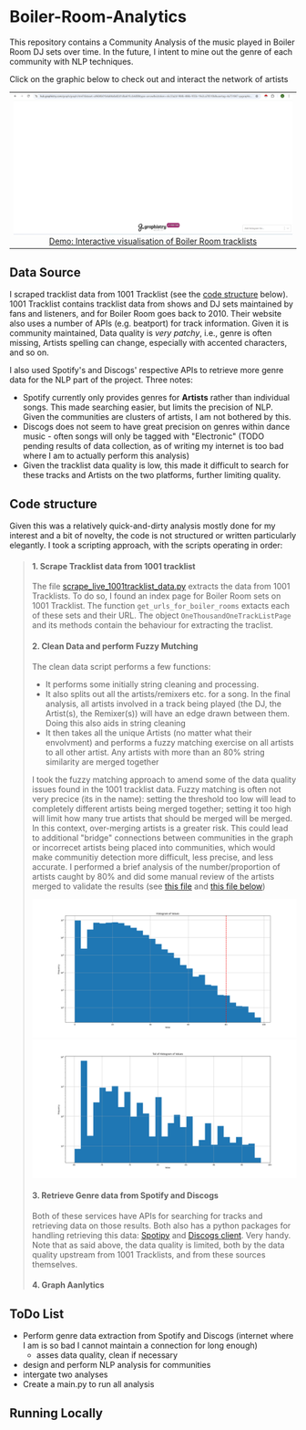 # Boiler-Room-Analytics
This repository contains a Community Analysis of the music played in Boiler Room DJ sets over time. In the future, I intent to mine out the genre of each community with NLP techniques.

Click on the graphic below to check out and interact the network of artists
<table style="width:100%;">
  <tr valign="top">
    <td align="center"><a href="https://hub.graphistry.com/graph/graph.html?dataset=a9604b01b4a84a0a82d1dba61fccb4d0&type=arrow&viztoken=c6c33a2d-984b-486b-955b-19e2ca78510b&usertag=4a751847-pygraphistry-0.34.17&splashAfter=1736163734&info=False&menu=False&showArrows=False&pointSize=0.7&edgeCurvature=0.0&edgeOpacity=0.5&pointOpacity=0.9" target="_blank"><img src="Images/br_analytics_screenshot.png" title="Click to open"></a>
    <a href="https://hub.graphistry.com/graph/graph.html?dataset=dc93907254204c92a86b67fa958ee0c8" target="_blank">Demo: Interactive visualisation of Boiler Room tracklists</a> 
    </td>
  </tr>
</table>

## Data Source
I scraped tracklist data from 1001 Tracklist (see the [code structure](#code-structure) below). 1001 Tracklist contains tracklist data from shows and DJ sets maintained by fans and listeners, and for Boiler Room goes back to 2010. Their website also uses a number of APIs (e.g. beatport) for track information. Given it is community maintained, Data quality is *very patchy*, i.e., genre is often missing, Artists spelling can change, especially with accented characters, and so on.

I also used Spotify's and Discogs' respective APIs to retrieve more genre data for the NLP part of the project. Three notes:
- Spotify currently only provides genres for **Artists** rather than individual songs. This made searching easier, but limits the precision of NLP. Given the communities are clusters of artists, I am not bothered by this.
- Discogs does not seem to have great precision on genres within dance music - often songs will only be tagged with "Electronic" (TODO pending results of data collection, as of writing my internet is too bad where I am to actually perform this analysis) 
- Given the tracklist data quality is low, this made it difficult to search for these tracks and Artists on the two platforms, further limiting quality.

## Code structure
Given this was a relatively quick-and-dirty analysis mostly done for my interest and a bit of novelty, the code is not structured or written particularly elegantly. I took a scripting approach, with the scripts operating in order:

> #### 1. Scrape Tracklist data from 1001 tracklist
> The file [scrape_live_1001tracklist_data.py](scrape_live_1001tracklist_data.py) extracts the data from 1001 Tracklists.
> To do so, I found an index page for Boiler Room sets on 1001 Tracklist. The function `get_urls_for_boiler_rooms` extacts each of these sets and their URL. The object `OneThousandOneTrackListPage` and its methods contain the behaviour for extracting the traclist.
>
> #### 2. Clean Data and perform Fuzzy Mutching
> The clean data script performs a few functions:
> - It performs some initially string cleaning and processing.
> - It also splits out all the artists/remixers etc. for a song. In the final analysis, all artists involved in a track being played (the DJ, the Artist(s), the Remixer(s)) will have an edge drawn between them. Doing this also aids in string cleaning
> - It then takes all the unique Artists (no matter what their envolvment) and performs a fuzzy matching exercise on all artists to all other artist. Any artists with more than an 80% string similarity are merged together
>
> I took the fuzzy matching approach to amend some of the data quality issues found in the 1001 tracklist data. Fuzzy matching is often not very precice (its in the name): setting the threshold too low will lead to completely different artists being merged together; setting it too high will limit how many true artists that should be merged will be merged.
> In this context, over-merging artists is a greater risk. This could lead to additional "bridge" connections between communities in the graph or incorrecet artists being placed into communities, which would make communitiy detection more difficult, less precise, and less accurate.
> I performed a brief analysis of the number/proportion of artists caught by 80% and did some manual review of the artists merged to validate the results (see [this file](Images/histogram_of_similarity_values.png) and [this file below]())
>
> [![Histogram of string similarity results for all combinations of artists](Images/histogram_of_similarity_values.png)](Images/histogram_of_similarity_values.png)
> [![The tail of the histogram for detailed analysis](Images/tail_of_histogram.png)](Images/tail_of_histogram.png)
>
> #### 3. Retrieve Genre data from Spotify and Discogs
> Both of these services have APIs for searching for tracks and retrieving data on those results. Both also has a python packages for handling retrieving this data: [Spotipy](https://github.com/spotipy-dev/spotipy) and [Discogs client](https://github.com/joalla/discogs_client). Very handy.
> Note that as said above, the data quality is limited, both by the data quality upstream from 1001 Tracklists, and from these sources themselves.
>
> #### 4. Graph Aanlytics
> 

## ToDo List
- Perform genre data extraction from Spotify and Discogs (internet where I am is so bad I cannot maintain a connection for long enough)
  - asses data quality, clean if necessary
- design and perform NLP analysis for communities
- intergate two analyses
- Create a main.py to run all analysis

## Running Locally

